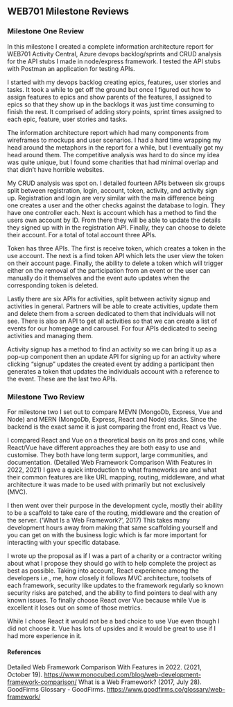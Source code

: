 ## WEB701 Milestone Reviews

### Milestone One Review

In this milestone I created a complete information architecture report for WEB701 Activity Central, Azure devops backlog/sprints and CRUD analysis for the API stubs I made in node/express framework. I tested the API stubs with Postman an application for testing APIs.

I started with my devops backlog creating epics, features, user stories and tasks. It took a while to get off the ground but once I figured out how to assign features to epics and show parents of the features, I assigned to epics so that they show up in the backlogs it was just time consuming to finish the rest. It comprised of adding story points, sprint times assigned to each epic, feature, user stories and tasks.

The information architecture report which had many components from wireframes to mockups and user scenarios. I had a hard time wrapping my head around the metaphors in the report for a while, but I eventually got my head around them. The competitive analysis was hard to do since my idea was quite unique, but I found some charities that had minimal overlap and that didn’t have horrible websites.

My CRUD analysis was spot on. I detailed fourteen APIs between six groups split between registration, login, account, token, activity, and activity sign up. 
Registration and login are very similar with the main difference being one creates a user and the other checks against the database to login. They have one controller each.
Next is account which has a method to find the users own account by ID. From there they will be able to update the details they signed up with in the registration API. Finally, they can choose to delete their account. For a total of total account three APIs.

Token has three APIs. The first is receive token, which creates a token in the use account. The next is a find token API which lets the user view the token on their account page. Finally, the ability to delete a token which will trigger either on the removal of the participation from an event or the user can manually do it themselves and the event auto updates when the corresponding token is deleted.

Lastly there are six APIs for activities, split between activity signup and activities in general. Partners will be able to create activities, update them and delete them from a screen dedicated to them that individuals will not see. There is also an API to get all activities so that we can create a list of events for our homepage and carousel. For four APIs dedicated to seeing activities and managing them.

Activity signup has a method to find an activity so we can bring it up as a pop-up component then an update API for signing up for an activity where clicking “signup” updates the created event by adding a participant then generates a token that updates the individuals account with a reference to the event. These are the last two APIs.

### Milestone Two Review

For milestone two I set out to compare MEVN (MongoDb, Express, Vue and Node) and MERN (MongoDb, Express, React and Node) stacks. Since the backend is the exact same it is just comparing the front end, React vs Vue.

I compared React and Vue on a theoretical basis on its pros and cons, while React/Vue have different approaches they are both easy to use and customise. They both have long term support, large communities, and documentation. (Detailed Web Framework Comparison With Features in 2022, 2021)
I gave a quick introduction to what frameworks are and what their common features are like URL mapping, routing, middleware, and what architecture it was made to be used with primarily but not exclusively (MVC).

I then went over their purpose in the development cycle, mostly their ability to be a scaffold to take care of the routing, middleware and the creation of the server. (‘What Is a Web Framework?’, 2017) This takes many development hours away from making that same scaffolding yourself and you can get on with the business logic which is far more important for interacting with your specific database.

I wrote up the proposal as if I was a part of a charity or a contractor writing about what I propose they should go with to help complete the project as best as possible. Taking into account, React experience among the developers i.e., me, how closely it follows MVC architecture, toolsets of each framework, security like updates to the framework regularly so known security risks are patched, and the ability to find pointers to deal with any known issues. To finally choose React over Vue because while Vue is excellent it loses out on some of those metrics.

While I chose React it would not be a bad choice to use Vue even though I did not choose it. Vue has lots of upsides and it would be great to use if I had more experience in it. 

#### References

Detailed Web Framework Comparison With Features in 2022. (2021, October 19). https://www.monocubed.com/blog/web-development-framework-comparison/
What is a Web Framework? (2017, July 28). GoodFirms Glossary - GoodFirms. https://www.goodfirms.co/glossary/web-framework/

